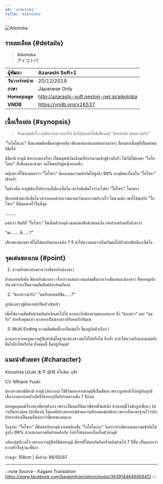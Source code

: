 ```yaml
---
id: 'aikotoba'
title: 'Aikotoba'
---
```


![Aikotoba](/img/visualnovel/preview/aikotoba.jpeg)

## รายละเอียด {#details}

> **Aikotoba**  
> **アイコトバ**

| ผู้พัฒนา | Azarashi Soft+1 |
| :---- | :---- |
| **วันวางจำหน่าย** | 20/12/2019 |
| **ภาษา** | Japanese Only |
| **Homepage** | http://azarashi-soft.nexton-net.jp/aikotoba |
| **VNDB** | https://vndb.org/v26537 |

## เนื้อเรื่องย่อ {#synopsis}

> ‍‍‍‍‍‍‍‍‍‍‍‍รักเธอสุดหัวใจ แต่มิอาจกล่าวออกไป
> ‍‍‍‍‍‍สิ่งที่ฉันบอกได้มีเพียงแค่ "ถ้อยคำลับ ถ้อยความรัก"

“ไอโคโตะบะ” คือแอพพลิเคชั่นหาคู่ยอดฮิต
เพียงแค่ตอบแบบสอบถามง่ายๆ ก็ตามหาเนื้อคู่ที่เป็นพรหมลิขิตได้

มิซึคามิ ทาคุมิ พระเอกของเรื่อง
เป็นมนุษย์เงินเดือนที่ทำงานจนเข้าสู่ช่วงตั้งตัว
ได้เริ่มใช้แอพฯ “ไอโคโตบะ” ที่เพื่อนแนะนำมา จนได้พบกับผู้หญิงคนหนึ่ง

หญิงสาวที่ใช้นามแฝงว่า “โยโซระ” มีคะแนนความเข้ากันได้สูงถึง 99%
ทาคุมิหลงใหลใน “โยโซระ” เข้าแล้ว

ในช่วงนั้น ทาคุมิต้องไปทำงานที่เมืองเซ็นได
เขาจึงตัดสินใจว่าจะไปหา “โยโซระ” โดยตรง

ที่เกทหน้าสถานีเซ็นได เขารอคอยด้วยความคาดหวังและความกังวลใจ
ไม่นานนัก เขาก็ได้พบกับ “โยโซระ” ที่นัดหมายไว้ในที่สุด

.........

แต่ทว่า ทันทีที่ “โยโซระ” ได้เห็นตัวทาคุมิ
เธอแสดงสีหน้าตกตะลึง เอ่ยปากพร้อมทั้งน้ำตาว่า

“พะ...... พี่......?”

เสียงของน้องสาวที่ไม่ได้พบกับมานานนับ 7 ปี
ทำให้ความหนาวเย็นเริ่มแผ่ไปทั่วท้องฟ้าเมืองเซ็นได

## จุดเด่นของเกม {#point}

1. ความรักต้องห้ามระหว่างพี่ชายกับน้องสาว

ตัวละครหลักคือ พี่ชายกับน้องสาว
เรื่องราวแสนหวานแต่ขมขื่นระหว่างพี่ชายและน้องสาว
ที่ตกหลุมรักกัน แม้ว่าจะเป็นความสัมพันธ์ต้องห้ามก็ตาม

2. “น้องสาวน่ารัก” “คนรักพรหมลิขิต......?”

ถูกน้องสาวผู้ตีสองหน้าปั่นหัวเข้าแล้ว

เพื่อให้ความสัมพันธ์เร้นลับดำเนินต่อไปได้
นางเอกจึงต้องสวมสองบทบาท ทั้ง “น้องสาว” และ “คนรัก”
สำหรับคุณแล้ว นางเอกเป็นน้องสาวหรือคนรักกันแน่

3. Multi Ending ความสัมพันธ์นี้จะเป็นเช่นไร ขึ้นอยู่กับตัวเลือก !

นางเอกจะกอดกุมความรู้สึกสำคัญในฐานะน้องสาวต่อไปได้หรือไม่
อีกทั้ง จะทำให้ความรักแนบแน่นยิ่งขึ้นไปอีกได้หรือไม่
ทั้งหมดนี้ ขึ้นอยู่กับคุณ!

## แนะนำตัวละคร {#character}

Kinoshita Uzuki
木下 卯月
คิโนชิตะ อุซึกิ

CV. Mihane Yuuki

น้องสาวของมิซึคามิ ทาคุมิ (พระเอก)
ใช้ชีวิตแยกจากทาคุมิที่เป็นพี่ชาย เพราะถูกพาตัวไปอยู่กับญาติ
เนื่องจากครอบครัวเสียชีวิตจากอุบัติภัยร้ายแรงเมื่อ 7 ปีก่อน

ชอบพูดคุยแต่เรื่องของพี่ชายตัวเอง เพราะเป็นคนที่ติดแจพี่ชายตั้งแต่เด็ก ด้วยเหตุนี้จึงมักถูกเพื่อนๆ ล้อว่าเป็นบราค่อน (บ้าพี่ชาย)
ไม่เคยมีประสบการณ์ด้านความรักเลยแม้แต่น้อย เพราะตั้งมาตรฐานไว้ว่าอีกฝ่ายจะต้องเป็นคนที่หล่อกว่าพี่ชายของตนเอง

ในฐานะ “โยโซระ” ที่ติดต่อกับทาคุมิ แอพพลิเคชั่น “ไอโคโตะบะ” วิเคราะห์ว่ามีคะแนนความเข้ากันได้สูงถึง 99%
ด้วยสถานภาพที่คล้ายคลึงกัน จึงทำให้เธอหลงใหลในตัวทาคุมิ

กลัดกลุ้มกังวลใจ เพราะความรู้สึกที่มีต่อทาคุมิ พี่ชายที่ได้พบกันอีกครั้งหลังผ่านไป 7 ปีนั้น เป็นมากกว่าความรักในฐานะพี่น้อง

ส่วนสูง: 158cm | สัดส่วน: 86/55/87

---
:::note Source - Kagami Translation
https://www.facebook.com/kagamitranslation/posts/3639144649458412
:::